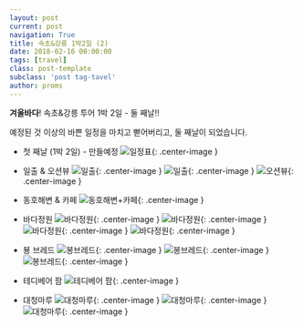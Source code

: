 ```yaml
---
layout: post
current: post
navigation: True
title: 속초&강릉 1박2일 (2)
date: 2018-02-16 00:00:00
tags: [travel]
class: post-template
subclass: 'post tag-tavel'
author: proms
---
```


**겨울바다**! 속초&강릉 투어 1박 2일 - 둘 째날!!

예정된 것 이상의 바쁜 일정을 마치고 뻗어버리고, 둘 째날이 되었습니다.

- 첫 째날 (1박 2일) - 만들예정
![일정표](/assets\images\travel-180223-24_0.jpg){: .center-image }

- 일출 & 오션뷰
![일출](/assets\images\travel-180223-24_16.jpg){: .center-image }
![일출](/assets\images\travel-180223-24_17.jpg){: .center-image }
![오션뷰](/assets\images\travel-180223-24_18.jpg){: .center-image }

- 동호해변 & 카페
![동호해변+카페](/assets\images\travel-180223-24_19.jpg){: .center-image }

- 바다정원
![바다정원](/assets\images\travel-180223-24_20.jpg){: .center-image }
![바다정원](/assets\images\travel-180223-24_21.jpg){: .center-image }
![바다정원](/assets\images\travel-180223-24_22.jpg){: .center-image }
![바다정원](/assets\images\travel-180223-24_23.jpg){: .center-image }

- 뵹 브레드
![봉브레드](/assets\images\travel-180223-24_24.jpg){: .center-image }
![봉브레드](/assets\images\travel-180223-24_25.jpg){: .center-image }
![봉브레드](/assets\images\travel-180223-24_26.jpg){: .center-image }

- 테디베어 팜
![테디베어 팜](/assets\images\travel-180223-24_27.jpg){: .center-image }

- 대청마루
![대청마루](/assets\images\travel-180223-24_28.jpg){: .center-image }
![대청마루](/assets\images\travel-180223-24_29.jpg){: .center-image }
![대청마루](/assets\images\travel-180223-24_30.jpg){: .center-image }